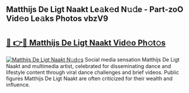 ## Matthijs De Ligt Naakt Le𝚊k𝚎d N𝚞𝚍e - Part-zoO Vid𝚎o Le𝚊ks Photos vbzV9

# <h2><a href="http://fb2i40.evod.top/?m=Matthijs+De+Ligt+Naakt">🔗 👉🔴 Matthijs De Ligt Naakt Vid𝚎o Ph𝚘t𝚘s</a></h2>

[![Matthijs De Ligt Naakt N𝚞d𝚎s](https://i.imgur.com/8V9OHl7.gif)](http://fb2i40.evod.top/?m=Matthijs+De+Ligt+Naakt)
Social media sensation Matthijs De Ligt Naakt and multimedia artist, celebrated for disseminating dance and lifestyle content through viral dance challenges and brief videos. Public figures Matthijs De Ligt Naakt are often criticized for their wealth and influence. 
